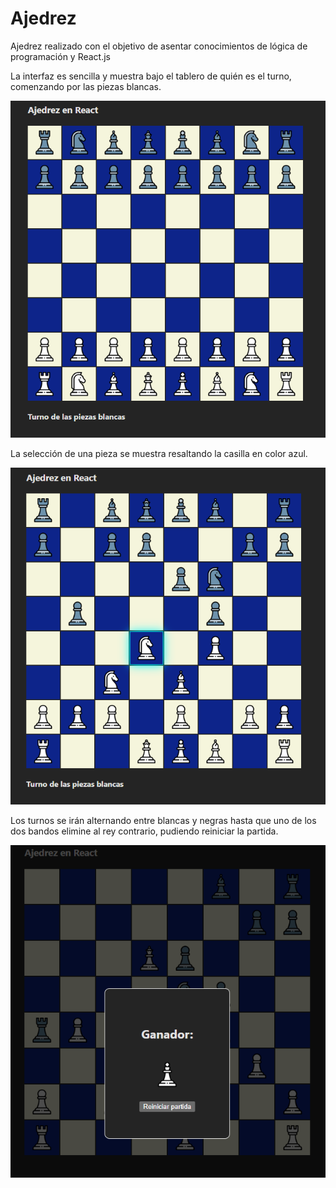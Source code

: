 # Ajedrez
Ajedrez realizado con el objetivo de asentar conocimientos de lógica de programación y React.js

La interfaz es sencilla y muestra bajo el tablero de quién es el turno, comenzando por las piezas blancas.

<div align="center">
<img src="/img/01_chess_start.png">
</div>

La selección de una pieza se muestra resaltando la casilla en color azul.

<div align="center">
<img src="/img/02_chess_mid.png">
</div>

Los turnos se irán alternando entre blancas y negras hasta que uno de los dos bandos elimine al rey contrario, pudiendo reiniciar la partida.

<div align="center">
<img src="/img/03_chess_end.png">
</div>

